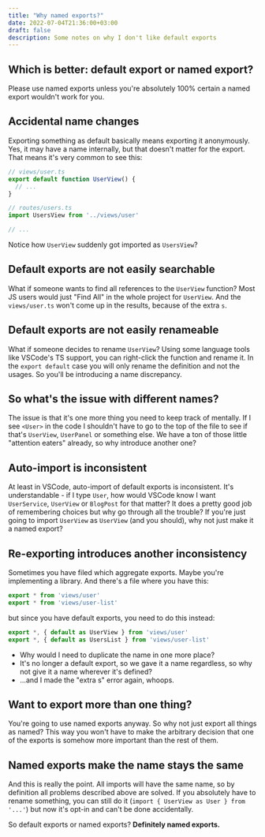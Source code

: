 ```yaml
---
title: "Why named exports?"
date: 2022-07-04T21:36:00+03:00
draft: false
description: Some notes on why I don't like default exports
---
```


## Which is better: default export or named export?

Please use named exports unless you're absolutely 100% certain a named export wouldn't work for you.

## Accidental name changes

Exporting something as default basically means exporting it anonymously. Yes, it may have a name internally, but that doesn't matter for the export. That means it's very common to see this:

```ts
// views/user.ts
export default function UserView() {
  // ...
}

// routes/users.ts
import UsersView from '../views/user'

// ...
```

Notice how `UserView` suddenly got imported as `UsersView`?

## Default exports are not easily searchable

What if someone wants to find all references to the `UserView` function? Most JS users would just "Find All" in the whole project for `UserView`. And the `views/user.ts` won't come up in the results, because of the extra `s`.

## Default exports are not easily renameable

What if someone decides to rename `UserView`? Using some language tools like VSCode's TS support, you can right-click the function and rename it. In the `export default` case you will only rename the definition and not the usages. So you'll be introducing a name discrepancy.

## So what's the issue with different names?

The issue is that it's one more thing you need to keep track of mentally. If I see `<User>` in the code I shouldn't have to go to the top of the file to see if that's `UserView`, `UserPanel` or something else. We have a ton of those little "attention eaters" already, so why introduce another one?

## Auto-import is inconsistent

At least in VSCode, auto-import of default exports is inconsistent. It's understandable - if I type `User`, how would VSCode know I want `UserService`, `UserView` or `BlogPost` for that matter? It does a pretty good job of remembering choices but why go through all the trouble? If you're just going to import `UserView` as `UserView` (and you should), why not just make it a named export?

## Re-exporting introduces another inconsistency

Sometimes you have filed which aggregate exports. Maybe you're implementing a library. And there's a file where you have this:

```ts
export * from 'views/user'
export * from 'views/user-list'
```

but since you have default exports, you need to do this instead:

```ts
export *, { default as UserView } from 'views/user'
export *, { default as UsersList } from 'views/user-list'
```

- Why would I need to duplicate the name in one more place?
- It's no longer a default export, so we gave it a name regardless, so why not give it a name wherever it's defined?
- ...and I made the "extra s" error again, whoops.

## Want to export more than one thing?

You're going to use named exports anyway. So why not just export all things as named? This way you won't have to make the arbitrary decision that one of the exports is somehow more important than the rest of them.

## Named exports make the name stays the same

And this is really the point. All imports will have the same name, so by definition all problems described above are solved. If you absolutely have to rename something, you can still do it (`import { UserView as User } from '...'`) but now it's opt-in and can't be done accidentally.

So default exports or named exports? **Definitely named exports.**
